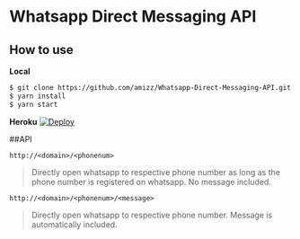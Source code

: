 # Whatsapp Direct Messaging API

## How to use

**Local**
```bash
$ git clone https://github.com/amizz/Whatsapp-Direct-Messaging-API.git
$ yarn install
$ yarn start
```

**Heroku**
[![Deploy](https://www.herokucdn.com/deploy/button.svg)](https://heroku.com/deploy)

##API

```
http://<domain>/<phonenum>
```
> Directly open whatsapp to respective phone number as long as the phone number is registered on whatsapp.
> No message included.

```
http://<domain>/<phonenum>/<message>
```
> Directly open whatsapp to respective phone number. Message is automatically included.